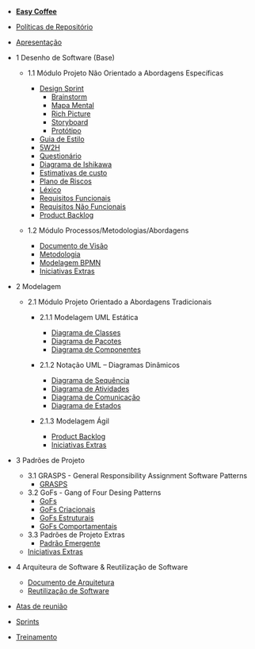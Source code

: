 - [<b>Easy Coffee</b>](/)
- [Políticas de Repositório](/politicas/politicas.md)
- [Apresentação](/apresentacao/apresentacao.md)

- 1 Desenho de Software (Base)
    - 1.1 Módulo Projeto Não Orientado a Abordagens Específicas

        - [Design Sprint](/entrega1/desing_sprint/design_sprint.md)
            - [Brainstorm](/entrega1/desing_sprint/brainstorm.md)
            - [Mapa Mental](/entrega1/desing_sprint/mapa_mental.md)
            - [Rich Picture](/entrega1/desing_sprint/rich_picture.md)
            - [Storyboard](/entrega1/desing_sprint/Storyboard.md)
            - [Protótipo](entrega1/prototipo.md)
        - [Guia de Estilo](entrega1/guia_de_estilo.md)
        - [5W2H](/entrega1/5w2h.md)
        - [Questionário](/entrega1/questionario.md)
        - [Diagrama de Ishikawa](/entrega1/diagrama_de_ishikawa.md)
        - [Estimativas de custo](/entrega1/estimativa.md)
        - [Plano de Riscos](entrega1/plano_de_riscos.md)
        - [Léxico](/entrega1/lexico.md)
        - [Requisitos Funcionais](/entrega1/requisitos.md)
        - [Requisitos Não Funcionais](/entrega1/requisitos_nao_funcionais.md)
        - [Product Backlog](entrega1/backlog.md)
        
    - 1.2 Módulo Processos/Metodologias/Abordagens
        - [Documento de Visão](entrega1/documento_de_visao.md)
        - [Metodologia](/entrega1/metodologia.md)
        - [Modelagem BPMN](/entrega1/bpmn.md)
        - [Iniciativas Extras](/entrega1/iniciativas_extras_entrega1.md)

- 2 Modelagem
    - 2.1 Módulo Projeto Orientado a Abordagens Tradicionais
        
        - 2.1.1 Modelagem UML Estática
            - [Diagrama de Classes](/entrega2/diagramas_uml/diagrama_de_classe.md)
            - [Diagrama de Pacotes](/entrega2/diagramas_uml/diagrama_de_pacotes.md)
            - [Diagrama de Componentes](/entrega2/diagramas_uml/diagrama_de_componentes.md)
            
        - 2.1.2 Notação UML – Diagramas Dinâmicos
            - [Diagrama de Sequência](/entrega2/diagramas_uml/diagrama_de_sequencia.md)
            - [Diagrama de Atividades](/entrega2/diagramas_uml/diagrama_de_atividades.md)
            - [Diagrama de Comunicação](/entrega2/diagramas_uml/diagrama_de_comunicacao.md)
            - [Diagrama de Estados](/entrega2/diagramas_uml/diagrama_de_estados.md)
            
        - 2.1.3 Modelagem Ágil
            - [Product Backlog](/entrega2/backlog_entrega2.md)
            - [Iniciativas Extras](/entrega2/iniciativas_extras_entrega2.md)

- 3 Padrões de Projeto
    - 3.1 GRASPS - General Responsibility Assignment Software Patterns
        - [GRASPS](/entrega3/grasps.md)
    - 3.2 GoFs - Gang of Four Desing Patterns
        - [GoFs](/entrega3/gofs.md)
        - [GoFs Criacionais](/entrega3/gofscriacionais.md)
        - [GoFs Estruturais](/entrega3/gofsestruturais.md)
        - [GoFs Comportamentais](/entrega3/gofscomportamentais.md)
    - 3.3 Padrões de Projeto Extras
        - [Padrão Emergente](/entrega3/padraoemergente.md)
    - [Iniciativas Extras](/entrega3/iniciativas_extras_entrega3.md) 

- 4 Arquiteura de Software & Reutilização de Software
  - [Documento de Arquitetura](/entrega4/das.md)
  - [Reutilização de Software](/entrega4/reutilizacao_de_software.md)           

- [Atas de reunião](/atas/atas_de_reunioes.md)
- [Sprints](/sprints/sprints.md)
- [Treinamento](/entrega2/treinamento.md)
           
